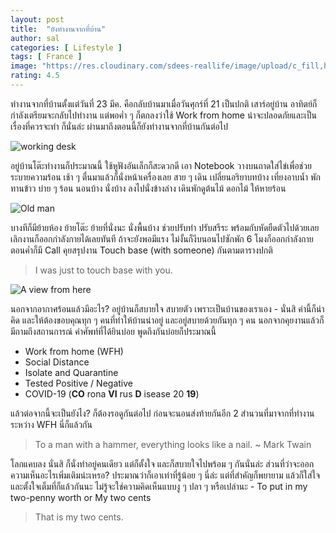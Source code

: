 ```yaml
---
layout: post
title:  "ยังทำงานจากที่บ้าน"
author: sal
categories: [ Lifestyle ]
tags: [ France ]
image: "https://res.cloudinary.com/sdees-reallife/image/upload/c_fill,h_900,w_1350/v1592736591/IMG_20200621_111006.jpg"
rating: 4.5
---
```

ทำงานจากที่บ้านตั้งแต่วันที่ 23 มีค. คือกลับบ้านมาเมื่อวันศุกร์ที่ 21 เป็นปกติ เสาร์อยู่บ้าน อาทิตย์ก็กำลังเตรียมจะกลับไปทำงาน แต่พอค่ำ ๆ ก็ตกลงว่าใช้ Work from home น่าจะปลอดภัยและเป็นเรื่องที่ควรจะทำ ก็นั่นล่ะ ผ่านมาถึงตอนนี้ก็ยังทำงานจากที่บ้านกันต่อไป

![working desk](https://res.cloudinary.com/sdees-reallife/image/upload/v1586499944/IMG_20200410_115856.jpg)

อยู่บ้านโต๊ะทำงานก็ประมาณนี้ ใช้หูฟังอันเล็กก็สะดวกดี เอา Notebook วางบนถาดใส่ไข่เพื่อช่วยระบายความร้อน เช้า ๆ ตื่นมาแล้วก็นั่งหน้าเครื่องเลย สาย ๆ เดิน เปลี่ยนอริยาบทบ้าง เที่ยงอาบน้ำ พักทานข้าว บ่าย ๆ ร้อน นอนบ้าง นั่งบ้าง ลงไปนั่งข้างล่าง เดินพักดูต้นไม้ ดอกไม้ ให้หายร้อน

![Old man](https://res.cloudinary.com/sdees-reallife/image/upload/v1587398469/IMG_1725.jpg)

บางทีก็มีย้ายห้อง ย้ายโต๊ะ ย้ายที่นั่งนะ นั่งพื้นบ้าง ช่วยปรับท่า ปรับสรีระ พร้อมกับหัดยืดตัวไปด้วยเลย เลิกงานก็ออกกำลังกายได้เลยทันที ถ้าจะยังพอมีแรง ไม่งั้นก็งีบนอนไปซักพัก 6 โมงก็ออกกำลังกาย ตอนค่ำก็มี Call คุยสรุปงาน Touch base (with someone) กันตามตารางปกติ

> I was just to touch base with you.

![A view from here](https://res.cloudinary.com/sdees-reallife/image/upload/v1588325827/IMG_20200501_163350.jpg)

นอกจากอากาศร้อนแล้วมีอะไร? อยู่บ้านก็สบายใจ สบายตัว เพราะเป็นบ้านของเราเอง - นั่นสิ คำนี้ก็น่าคิด และให้ต้องขอบคุณทุก ๆ คนที่ทำให้บ้านน่าอยู่ และอยู่สบายด้วยกันทุก ๆ คน นอกจากคุยงานแล้วก็มีถามถึงสถานการณ์ คำศัพท์ที่ได้ยินบ่อย พูดถึงกันบ่อยก็ประมาณนี้

- Work from home (WFH)
- Social Distance
- Isolate and Quarantine
- Tested Positive / Negative
- COVID-19 (__CO__ rona __VI__ rus __D__ isease 20 __19__)

แล้วต่อจากนี้จะเป็นยังไง? ก็ต้องรอดูกันต่อไป ก่อนจะนอนส่งท้ายกันอีก 2 สำนวนที่มาจากที่ทำงานระหว่าง WFH นี่ก็แล้วกัน

> To a man with a hammer, everything looks like a nail. ~ Mark Twain

โลกแคบลง นั่นสิ ก็นั่งทำอยู่คนเดียว แต่ก็ตั้งใจ และก็สบายใจไปพร้อม ๆ กันนั่นล่ะ ส่วนที่ว่าจะออกความเห็นอะไรเพิ่มเติมน่ะเหรอ? ประมาณว่าก็เอาเท่าที่รู้น้อย ๆ นี่ล่ะ แต่ที่สำคัญก็พยายาม แล้วก็ใส่ใจและตั้งใจเต็มที่ก็แล้วกันนะ ไม่รู้จะใช่ความคิดเห็นแบบงู ๆ ปลา ๆ หรือเปล่านะ - To put in my two-penny worth or My two cents

> That is my two cents.
